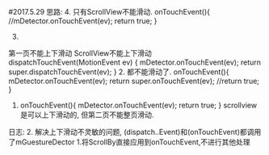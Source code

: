 #2017.5.29
思路:
4.
只有ScrollView不能滑动.
onTouchEvent(){
    //mDetector.onTouchEvent(ev);
    return true;
}

3. 
第一页不能上下滑动
ScrollView不能上下滑动
dispatchTouchEvent(MotionEvent ev) {
        mDetector.onTouchEvent(ev);
        return super.dispatchTouchEvent(ev);
}
2. 都不能滑动了.
onTouchEvent(){
    mDetector.onTouchEvent(ev);
    return super.onTouchEvent(ev);
    //return true;
     }
1. onTouchEvent(){
    mDetector.onTouchEvent(ev);
    return true;
}
scrollview是可以上下滑动的, 但第二页不能整页滑动.


日志:
2. 解决上下滑动不灵敏的问题, (dispatch..Event)和(onTouchEvent)都调用了mGuestureDector
1.将ScrollBy直接应用到onTouchEvent,不进行其他处理